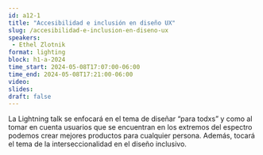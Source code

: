 ```yaml
---
id: a12-1
title: "Accesibilidad e inclusión en diseño UX"
slug: /accesibilidad-e-inclusion-en-diseno-ux
speakers:
 - Ethel Zlotnik
format: lighting
block: h1-a-2024
time_start: 2024-05-08T17:07:00-06:00
time_end: 2024-05-08T17:21:00-06:00
video:
slides:
draft: false
---
```


La Lightning talk se enfocará en el tema de diseñar “para todxs” y como al tomar en cuenta usuarios que se encuentran en los extremos del espectro podemos crear mejores productos para cualquier persona. Además, tocará el tema de la interseccionalidad en el diseño inclusivo.